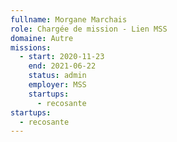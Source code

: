 ```yaml
---
fullname: Morgane Marchais
role: Chargée de mission - Lien MSS
domaine: Autre
missions:
  - start: 2020-11-23
    end: 2021-06-22
    status: admin
    employer: MSS
    startups:
      - recosante
startups:
  - recosante
---
```


